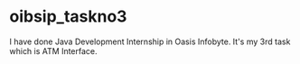 # oibsip_taskno3
I have done Java Development Internship in Oasis Infobyte. It's my 3rd task which is ATM Interface.
